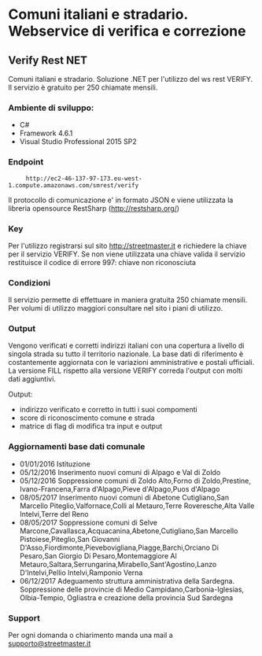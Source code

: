 # Comuni italiani e stradario. Webservice di verifica e correzione
## Verify Rest NET
Comuni italiani e stradario. Soluzione .NET per l'utilizzo del ws rest VERIFY. Il servizio è gratuito per 250 chiamate mensili.

### Ambiente di sviluppo:
  - C#
  - Framework 4.6.1
  - Visual Studio Professional 2015 SP2

### Endpoint
```
     http://ec2-46-137-97-173.eu-west-1.compute.amazonaws.com/smrest/verify
```
Il protocollo di comunicazione e' in formato JSON e viene utilizzata la libreria opensource RestSharp (http://restsharp.org/)

### Key
Per l'utilizzo registrarsi sul sito http://streetmaster.it e richiedere la chiave per il servizio VERIFY.
Se non viene utilizzata una chiave valida il servizio restituisce il codice di errore 997: chiave non riconosciuta

### Condizioni
Il servizio permette di effettuare in maniera gratuita 250 chiamate mensili. 
Per volumi di utilizzo maggiori consultare nel sito i piani di utilizzo.

### Output
Vengono verificati e corretti indirizzi italiani con una copertura a livello di singola strada su tutto il territorio nazionale.
La base dati di riferimento è costantemente aggiornata con le variazioni amministrative e postali ufficiali.
La versione FILL rispetto alla versione VERIFY correda l'output con molti dati aggiuntivi.
  
Output:
  - indirizzo verificato e corretto in tutti i suoi compomenti
  - score di riconoscimento comune e strada
  - matrice di flag di modifica tra input e output

### Aggiornamenti base dati comunale
  - 01/01/2016 Istituzione
  - 05/12/2016 Inserimento nuovi comuni di Alpago e Val di Zoldo
  - 05/12/2016 Soppressione comuni di Zoldo Alto,Forno di Zoldo,Prestine, Ivano-Francena,Farra d'Alpago,Pieve d'Alpago,Puos d'Alpago
  - 08/05/2017 Inserimento nuovi comuni di Abetone Cutigliano,San Marcello Piteglio,Valfornace,Colli al Metauro,Terre Roveresche,Alta Valle Intelvi,Terre del Reno
  - 08/05/2017 Soppressione comuni di Selve Marcone,Cavallasca,Acquacanina,Abetone,Cutigliano,San Marcello Pistoiese,Piteglio,San Giovanni D'Asso,Fiordimonte,Pievebovigliana,Piagge,Barchi,Orciano Di Pesaro,San Giorgio Di Pesaro,Montemaggiore Al Metauro,Saltara,Serrungarina,Mirabello,Sant'Agostino,Lanzo D'Intelvi,Pellio Intelvi,Ramponio Verna
  - 06/12/2017 Adeguamento struttura amministrativa della Sardegna. Soppressione delle provincie di Medio Campidano,Carbonia-Iglesias, Olbia-Tempio, Ogliastra e creazione della provincia Sud Sardegna
      
### Support

Per ogni domanda o chiarimento manda una mail a supporto@streetmaster.it
